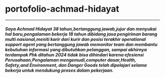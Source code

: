 # portofolio-achmad-hidayat
---
##### Saya Achmad Hidayat 38 tahun,bertanggung jawab,jujur dan menyukai hal baru,pengalaman bekerja 18 tahun dibidang jasa pengiriman barang multi nasional,meniti karir dari kurir dan posisi terakhir operational support agent yang bertanggung jawab memonitor team dan membantu kebutuhan informasi yang dibutuhkan pelanggan, sampai akhirnya terdampak Phk ditahun 2024 tidak bisa dihindari karena efesiensi Perusahaan,Pengalaman mengemudi,computer dasar,Health, Safety,and Environment, dan Danger Goods telah dipelajari selama bekerja untuk mendukung proses dalam pekerjaan.
